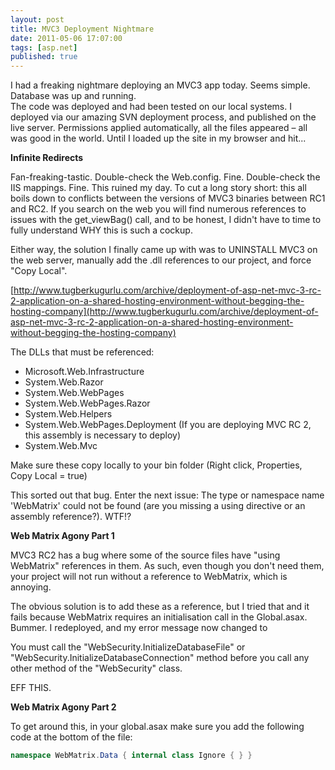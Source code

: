 ```yaml
---
layout: post
title: MVC3 Deployment Nightmare
date: 2011-05-06 17:07:00
tags: [asp.net]
published: true
---
```


I had a freaking nightmare deploying an MVC3 app today.  Seems simple.  Database was up and running.  
The code was deployed and had been tested on our local systems.  I deployed via our amazing SVN 
deployment process, and published on the live server.  Permissions applied automatically, all the files 
appeared – all was good in the world.  Until I loaded up the site in my browser and hit...

**Infinite Redirects**

Fan-freaking-tastic.  Double-check the Web.config.  Fine.  Double-check the IIS mappings.  Fine. This ruined my day.  To cut a long story short: this all boils down to conflicts between the versions of MVC3 binaries between RC1 and RC2.  If you search on the web you will find numerous references to issues with the get_viewBag() call, and to be honest, I didn't have to time to fully understand WHY this is such a cockup.

Either way, the solution I finally came up with was to UNINSTALL MVC3 on the web server, manually add the .dll references to our project, and force "Copy Local".

[http://www.tugberkugurlu.com/archive/deployment-of-asp-net-mvc-3-rc-2-application-on-a-shared-hosting-environment-without-begging-the-hosting-company](http://www.tugberkugurlu.com/archive/deployment-of-asp-net-mvc-3-rc-2-application-on-a-shared-hosting-environment-without-begging-the-hosting-company)

The DLLs that must be referenced:

- Microsoft.Web.Infrastructure
- System.Web.Razor
- System.Web.WebPages
- System.Web.WebPages.Razor
- System.Web.Helpers
- System.Web.WebPages.Deployment (If you are deploying MVC RC 2, this assembly is necessary to deploy)
- System.Web.Mvc

Make sure these copy locally to your bin folder (Right click, Properties, Copy Local = true)

This sorted out that bug.  Enter the next issue: The type or namespace name 'WebMatrix' could not be found (are you missing a using directive or an assembly reference?).  WTF!?

**Web Matrix Agony Part 1**

MVC3 RC2 has a bug where some of the source files have "using WebMatrix" references in them. As such, even though you don't need them, your project will not run without a reference to WebMatrix, which is annoying.

The obvious solution is to add these as a reference, but I tried that and it fails because WebMatrix requires an initialisation call in the Global.asax. Bummer.  I redeployed, and my error message now changed to

You must call the "WebSecurity.InitializeDatabaseFile" or "WebSecurity.InitializeDatabaseConnection" method before you call any other method of the "WebSecurity" class.

EFF THIS.

**Web Matrix Agony Part 2**

To get around this, in your global.asax make sure you add the following code at the bottom of the file:

```csharp
namespace WebMatrix.Data { internal class Ignore { } }
```